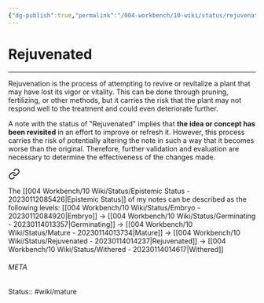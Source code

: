 ```yaml
---
{"dg-publish":true,"permalink":"/004-workbench/10-wiki/status/rejuvenated-20230114014237/"}
---
```


# Rejuvenated
---
Rejuvenation is the process of attempting to revive or revitalize a plant that may have lost its vigor or vitality. This can be done through pruning, fertilizing, or other methods, but it carries the risk that the plant may not respond well to the treatment and could even deteriorate further.

A note with the status of "Rejuvenated" implies that **the idea or concept has been revisited** in an effort to improve or refresh it. However, this process carries the risk of potentially altering the note in such a way that it becomes worse than the original. Therefore, further validation and evaluation are necessary to determine the effectiveness of the changes made.



<div class="transclusion internal-embed is-loaded"><a class="markdown-embed-link" href="/004-workbench/10-wiki/status/epistemic-status-20230112085426/#4390be" aria-label="Open link"><svg xmlns="http://www.w3.org/2000/svg" width="24" height="24" viewBox="0 0 24 24" fill="none" stroke="currentColor" stroke-width="2" stroke-linecap="round" stroke-linejoin="round" class="svg-icon lucide-link"><path d="M10 13a5 5 0 0 0 7.54.54l3-3a5 5 0 0 0-7.07-7.07l-1.72 1.71"></path><path d="M14 11a5 5 0 0 0-7.54-.54l-3 3a5 5 0 0 0 7.07 7.07l1.71-1.71"></path></svg></a><div class="markdown-embed">



The [[004 Workbench/10 Wiki/Status/Epistemic Status - 20230112085426\|Epistemic Status]] of my notes can be described as the following levels: [[004 Workbench/10 Wiki/Status/Embryo - 20230112084920\|Embryo]] -> [[004 Workbench/10 Wiki/Status/Germinating - 20230114013357\|Germinating]] -> [[004 Workbench/10 Wiki/Status/Mature - 20230114013734\|Mature]] -> [[004 Workbench/10 Wiki/Status/Rejuvenated - 20230114014237\|Rejuvenated]] -> [[004 Workbench/10 Wiki/Status/Withered - 20230114014617\|Withered]] 

</div></div>



###### META
Status:: #wiki/mature
